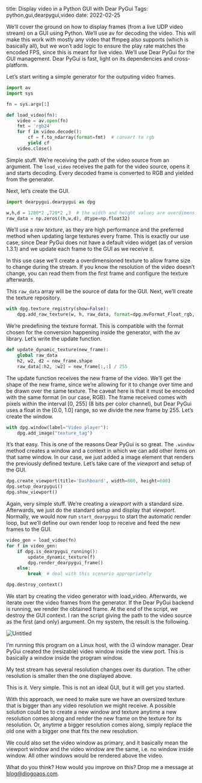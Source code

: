 title: Display video in a Python GUI with Dear PyGui
Tags: python,gui,dearpygui,video
date: 2022-02-25


We’ll cover the ground on how to display frames (from a live UDP video stream) on a GUI using Python. We’ll use av for decoding the video. This will make this work with mostly any video that ffmpeg also supports (which is basically all), but we won’t add logic to ensure the play rate matches the encoded FPS, since this is meant for live video. We’ll use Dear PyGui for the GUI management. Dear PyGui is fast, light on its dependencies and cross-platform.

Let’s start writing a simple generator for the outputing video frames.

```python
import av
import sys

fn = sys.argv[1]

def load_video(fn):
    video = av.open(fn)
    fmt = 'rgb24'
    for f in video.decode():
        cf = f.to_ndarray(format=fmt)  # convert to rgb
        yield cf
    video.close()
```

Simple stuff. We’re receiving the path of the video source from an argument. The `load_video` receives the path for the video source, opens it and starts decoding. Every decoded frame is converted to RGB and yielded from the generator.

Next, let’s create the GUI.

```python
import dearpygui.dearpygui as dpg

w,h,d = 1280*2 ,720*2 ,3  # the width and height values are overdimensioned to fit a wider range of resolutions
raw_data = np.zeros((h,w,d), dtype=np.float32)
```

We’ll use a *raw texture*, as they are high performance and the preferred method when updating large textures every frame. This is exactly our use case, since Dear PyGui does not have a default video widget (as of version 1.3.1) and we update each frame to the GUI as we receive it.

In this use case we’ll create a overdimensioned texture to allow frame size to change during the stream. If you know the resolution of the video doesn’t change, you can read them from the first frame and configure the texture afterwards.

This `raw_data` array will be the source of data for the GUI. Next, we’ll create the texture repository.

```python
with dpg.texture_registry(show=False):
    dpg.add_raw_texture(w, h, raw_data, format=dpg.mvFormat_Float_rgb, tag="texture_tag")
```

We’re predefining the texture format. This is compatible with the format chosen for the conversion happening inside the generator, with the av library. Let’s write the update function.

```python
def update_dynamic_texture(new_frame):
    global raw_data
    h2, w2, d2 = new_frame.shape
    raw_data[:h2, :w2] = new_frame[:,:] / 255
```

The update function receives the new frame of the video. We’ll get the shape of the new frame, since we’re allowing for it to change over time and be drawn over the same texture. The caveat here is that it must be encoded with the same format (in our case, RGB). The frame received comes with pixels within the interval [0, 255] (8 bits per color channel), but Dear PyGui uses a float in the [0.0, 1.0] range, so we divide the new frame by 255. Let’s create the window.

```python
with dpg.window(label="Video player"):
    dpg.add_image("texture_tag")
```

It’s that easy. This is one of the reasons Dear PyGui is so great. The `.window` method creates a window and a context in which we can add other items on that same window. In our case, we just added a image element that renders the previously defined texture. Let’s take care of the *viewport* and setup of the GUI.

```python
dpg.create_viewport(title='Dashboard', width=800, height=600)
dpg.setup_dearpygui()
dpg.show_viewport()
```

Again, very simple stuff. We’re creating a *viewport* with a standard size. Afterwards, we just do the standard setup and display that *viewport*. Normally, we would now run `start_dearpygui` to start the automatic render loop, but we’ll define our own render loop to receive and feed the new frames to the GUI.

```python
video_gen = load_video(fn)
for f in video_gen:
    if dpg.is_dearpygui_running():
        update_dynamic_texture(f)
        dpg.render_dearpygui_frame()
    else:
        break  # deal with this scenario appropriately

dpg.destroy_context()
```

We start by creating the video generator with load_video. Afterwards, we iterate over the video frames from the generator. If the Dear PyGui backend is running, we render the obtained frame. At the end of the script, we destroy the GUI context. I ran the script giving the path to the video source as the first (and only) argument. On my system, the result is the following.

![Untitled]({attach}Python%20dis%203bd0c/Untitled.png)

I’m running this program on a Linux host, with the i3 window manager. Dear PyGui created the (resizable) video window inside the view port. This is basically a window inside the program window.

My test stream has several resolution changes over its duration. The other resolution is smaller then the one displayed above.

This is it. Very simple. This is not an ideal GUI, but it will get you started.

With this approach, we need to make sure we have an oversized texture that is bigger than any video resolution we might receive. A possible solution could be to create a new window and texture anytime a new resolution comes along and render the new frame on the texture for its resolution. Or, anytime a bigger resolution comes along, simply replace the old one with a bigger one that fits the new resolution. 

We could also set the video window as primary, and it basically mean the viewport window and the video window are the same, i.e. no window inside window. All other windows would be rendered above the video.


What do you think? How would you improve on this? Drop me a message at [blog@diogoaos.com](mailto:blog@diogoaos.com).
